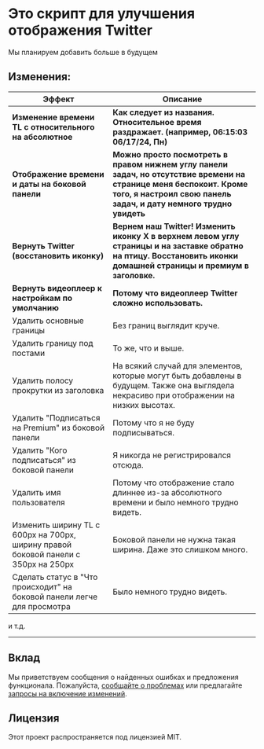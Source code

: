 # Это скрипт для улучшения отображения Twitter

Мы планируем добавить больше в будущем

## Изменения:

| Эффект                                                                             | Описание                                                                                                                                                                                 |
| ---------------------------------------------------------------------------------- | ---------------------------------------------------------------------------------------------------------------------------------------------------------------------------------------- |
| **Изменение времени TL с относительного на абсолютное**                            | **Как следует из названия. Относительное время раздражает. (например, 06:15:03 06/17/24, Пн)**                                                                                           |
| **Отображение времени и даты на боковой панели**                                   | **Можно просто посмотреть в правом нижнем углу панели задач, но отсутствие времени на странице меня беспокоит. Кроме того, я настроил свою панель задач, и дату немного трудно увидеть** |
| **Вернуть Twitter (восстановить иконку)**                                          | **Вернем наш Twitter! Изменить иконку X в верхнем левом углу страницы и на заставке обратно на птицу. Восстановить иконки домашней страницы и премиум в заголовке.**                     |
| **Вернуть видеоплеер к настройкам по умолчанию**                                   | **Потому что видеоплеер Twitter сложно использовать.**                                                                                                                                   |
| Удалить основные границы                                                           | Без границ выглядит круче.                                                                                                                                                               |
| Удалить границу под постами                                                        | То же, что и выше.                                                                                                                                                                       |
| Удалить полосу прокрутки из заголовка                                              | На всякий случай для элементов, которые могут быть добавлены в будущем. Также она выглядела некрасиво при отображении на низких высотах.                                                 |
| Удалить "Подписаться на Premium" из боковой панели                                 | Потому что я не буду подписываться.                                                                                                                                                      |
| Удалить "Кого подписаться" из боковой панели                                       | Я никогда не регистрировался отсюда.                                                                                                                                                     |
| Удалить имя пользователя                                                           | Потому что отображение стало длиннее из-за абсолютного времени и было немного трудно видеть.                                                                                             |
| Изменить ширину TL с 600px на 700px, ширину правой боковой панели с 350px на 250px | Боковой панели не нужна такая ширина. Даже это слишком много.                                                                                                                            |
| Сделать статус в "Что происходит" на боковой панели легче для просмотра            | Было немного трудно видеть.                                                                                                                                                              |

и т.д.

---

## Вклад

Мы приветствуем сообщения о найденных ошибках и предложения функционала. Пожалуйста, [сообщайте о проблемах](https://github.com/yossy17/twitter-kaizen/issues) или предлагайте [запросы на включение изменений](https://github.com/yossy17/twitter-kaizen/pulls).

## Лицензия

Этот проект распространяется под лицензией MIT.
